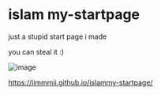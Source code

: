 # islam my-startpage
just a stupid start page i made 

you can steal it :)

![image](https://github.com/iimmmii/islammy-startpage/assets/171502258/6ed6888b-6ba2-4f99-a3d3-ad9feb849900)

https://iimmmii.github.io/islammy-startpage/
